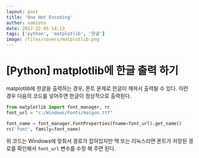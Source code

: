 ```yaml
---
layout: post
title: 'One Hot Encoding'
author: namioto
date: 2017-12-05 14:13
tags: ['python', 'matplotlib', '한글']
image: /files/covers/matplotlib.png
---
```

# [Python] matplotlib에 한글 출력 하기

matplotlib에 한글을 출력하는 경우, 폰트 문제로 한글이 깨져서 출력될 수 있다.
이런 경우 다음의 코드를 넣어주면 한글이 정상적으로 출력된다.

```python
from matplotlib import font_manager, rc
font_url = "c:/Windows/Fonts/malgun.ttf"

font_name = font_manager.FontProperties(fname=font_url).get_name()
rc('font', family=font_name)
```

위 코드는 Windows에 맞춰서 경로가 잡혀있지만 맥 또는 리눅스라면 폰트가 저장된 경로를 확인해서 `font_url` 변수를 수정 해 주면 된다.
